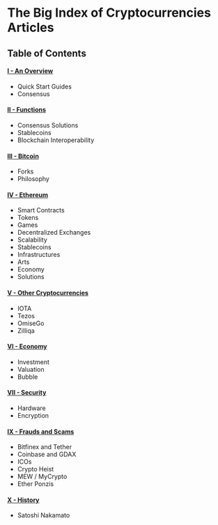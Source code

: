# The Big Index of Cryptocurrencies Articles

## Table of Contents

#### [I - An Overview](/overview.md)
* Quick Start Guides
* Consensus

#### [II - Functions](/functions.md)
* Consensus Solutions
* Stablecoins
* Blockchain Interoperability

#### [III - Bitcoin](/bitcoin.md)
* Forks
* Philosophy

#### [IV - Ethereum](/ethereum.md)
* Smart Contracts
* Tokens
* Games
* Decentralized Exchanges
* Scalability
* Stablecoins
* Infrastructures
* Arts
* Economy
* Solutions

#### [V - Other Cryptocurrencies](/cryptocurrencies.md)
* IOTA
* Tezos
* OmiseGo
* Zilliqa

#### [VI - Economy](/economy.md)
* Investment
* Valuation
* Bubble

#### [VII - Security](/security.md)
* Hardware
* Encryption

#### [IX - Frauds and Scams](/frauds-and-scams.md)

* Bitfinex and Tether
* Coinbase and GDAX
* ICOs
* Crypto Heist
* MEW / MyCrypto
* Ether Ponzis

#### [X - History](/history.md)

* Satoshi Nakamato
